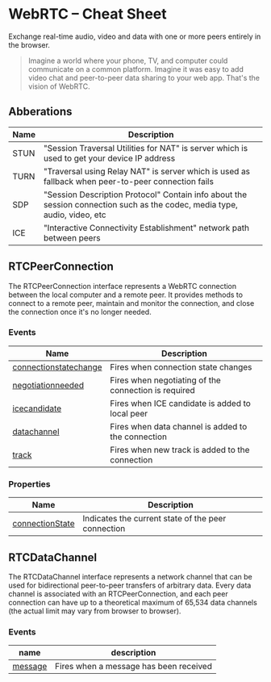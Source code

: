 # WebRTC – Cheat Sheet

Exchange real-time audio, video and data with one or more peers entirely in the browser.

> Imagine a world where your phone, TV, and computer could communicate on a common platform. Imagine it was easy to add video chat and peer-to-peer data sharing to your web app. That's the vision of WebRTC.

## Abberations

| Name | Description                                                                                                               |
| ---- | ------------------------------------------------------------------------------------------------------------------------- |
| STUN | "Session Traversal Utilities for NAT" is server which is used to get your device IP address                               |
| TURN | "Traversal using Relay NAT" is server which is used as fallback when peer-to-peer connection fails                        |
| SDP  | "Session Description Protocol" Contain info about the session connection such as the codec, media type, audio, video, etc |
| ICE  | "Interactive Connectivity Establishment" network path between peers                                                       |

## RTCPeerConnection

The RTCPeerConnection interface represents a WebRTC connection between the local computer and a remote peer. It provides methods to connect to a remote peer, maintain and monitor the connection, and close the connection once it's no longer needed.

### Events

| Name                                                                                                                    | Description                                          |
| ----------------------------------------------------------------------------------------------------------------------- | ---------------------------------------------------- |
| [connectionstatechange](https://developer.mozilla.org/en-US/docs/Web/API/RTCPeerConnection/connectionstatechange_event) | Fires when connection state changes                  |
| [negotiationneeded](https://developer.mozilla.org/en-US/docs/Web/API/RTCPeerConnection/negotiationneeded_event)         | Fires when negotiating of the connection is required |
| [icecandidate](https://developer.mozilla.org/en-US/docs/Web/API/RTCPeerConnection/icecandidate_event)                   | Fires when ICE candidate is added to local peer      |
| [datachannel](https://developer.mozilla.org/en-US/docs/Web/API/RTCPeerConnection/datachannel_event)                     | Fires when data channel is added to the connection   |
| [track](https://developer.mozilla.org/en-US/docs/Web/API/RTCPeerConnection/track_event)                                 | Fires when new track is added to the connection      |

### Properties

| Name                                                                                                  | Description                                        |
| ----------------------------------------------------------------------------------------------------- | -------------------------------------------------- |
| [connectionState](https://developer.mozilla.org/en-US/docs/Web/API/RTCPeerConnection/connectionState) | Indicates the current state of the peer connection |

## RTCDataChannel

The RTCDataChannel interface represents a network channel that can be used for bidirectional peer-to-peer transfers of arbitrary data. Every data channel is associated with an RTCPeerConnection, and each peer connection can have up to a theoretical maximum of 65,534 data channels (the actual limit may vary from browser to browser).

### Events

| name                                                                                     | description                            |
| ---------------------------------------------------------------------------------------- | -------------------------------------- |
| [message](https://developer.mozilla.org/en-US/docs/Web/API/RTCDataChannel/message_event) | Fires when a message has been received |
